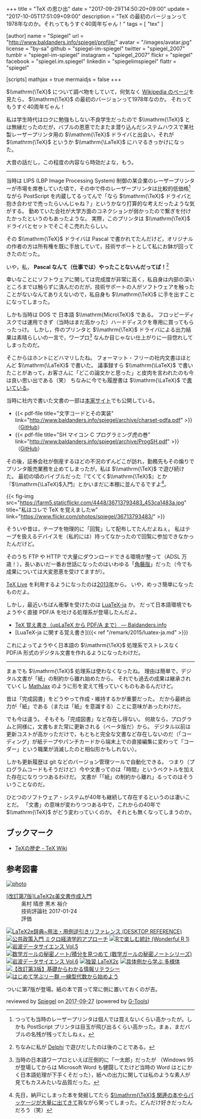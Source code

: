 +++
title = "TeX の思ひ出"
date =  "2017-09-29T14:50:20+09:00"
update =  "2017-10-05T17:51:09+09:00"
description = "TeX の最初のバージョンって1978年なのか。それってもうすぐ40周年ぢゃん！"
tags        = [ "tex" ]

[author]
  name      = "Spiegel"
  url       = "http://www.baldanders.info/spiegel/profile/"
  avatar    = "/images/avatar.jpg"
  license   = "by-sa"
  github    = "spiegel-im-spiegel"
  twitter   = "spiegel_2007"
  tumblr    = "spiegel-im-spiegel"
  instagram = "spiegel_2007"
  flickr    = "spiegel"
  facebook  = "spiegel.im.spiegel"
  linkedin  = "spiegelimspiegel"
  flattr    = "spiegel"

[scripts]
  mathjax = true
  mermaidjs = false
+++

$\\mathrm{\TeX}$ について調べ物をしていて，何気なく [Wikipedia のページ](https://ja.wikipedia.org/wiki/TeX "TeX - Wikipedia")を見たら， $\\mathrm{\TeX}$ の最初のバージョンって1978年なのか。
それってもうすぐ40周年ぢゃん！

私は学生時代はロクに勉強もしない不良学生だったので $\\mathrm{\TeX}$ とは無縁だったのだが，バブルの恩恵でたまたま潜り込んだシステムハウスで某社製レーザープリンタ用の $\\mathrm{\TeX}$ ドライバと出会い，それが $\\mathrm{\TeX}$ というか $\\mathrm{\LaTeX}$ にハマるきっかけになった。

大昔の話だし，この程度の内容なら時効だよな，もう。

----

当時は LIPS (LBP Image Processing System) 制御の某企業のレーザープリンターが市場を席巻していた頃で，その中で件のレーザープリンタは比較的低価格[^lp] ながら PostScript を内蔵してるってんで「なら $\\mathrm{\TeX}$ ドライバと抱き合わせで売ったらいんじゃね？」というかなり打算的な考えだったような気がする。
勤めていた会社が大学方面のコネクションが弱かったので繋ぎを付けたかったというのもあったような。
実際，このプリンタは $\\mathrm{\TeX}$ ドライバとセットでそこそこ売れたらしい。

[^lp]: つっても当時のレーザープリンタは個人では買えないくらい高かったが。しかも PostScript プリンタは目玉が飛び出るくらい高かった。まぁ，まだバブルの名残が残ってたしねぇ。

その $\\mathrm{\TeX}$ ドライバは Pascal で書かれてたんだけど，オリジナルの作者の方は所有権を既に手放していて，技術サポートとして私にお鉢が回ってきたのだった。

いや，私， **Pascal なんて（仕事では）やったことないんだってば！**[^dp]

[^dp]: ちなみに私が [Delphi](https://ja.wikipedia.org/wiki/Delphi "Delphi - Wikipedia") で遊びだしたのは後のことである。

幸いなことにソフトウェアに関しては完成度が非常に高く，私自身は内部の深いところまでは触らずに済んだのだが，技術サポートの人がソフトウェアを触ったことがないなんてありえないので，私自身も $\\mathrm{\TeX}$ に手を出すことになってしまった。

しかも当時は DOS で 日本語 $\\mathrm{Micro\TeX}$ である。
フロッピーディスクでは運用できず（当時はまだ高かった）ハードディスクを専用に買ってもらったっけ。
しかし，件のプリンタと $\\mathrm{\TeX}$ ドライバによる出力結果は素晴らしいの一言で，ワープロ[^wp1] なんか目じゃない仕上がりに一目惚れしてしまったのだ。

[^wp1]: 当時の日本語ワープロといえば圧倒的に「一太郎」だったが （Windows 95 が登場してからは Microsoft Word も健闘してたけど当時の Word はとにかく日本語処理が下手くそだった），紙への出力に関しては私のような素人が見てもカスみたいな品質だった。

そこからはホントにどハマリしたね。
フォーマット・フリーの社内文書はほとんど $\\mathrm{\LaTeX}$ で書いた。
議事録すら $\\mathrm{\LaTeX}$ で書いたことがあって，お客さんに「どこの論文かと思った」と皮肉を言われたのも今は良い思い出である（笑）
ちなみに今でも履歴書は $\\mathrm{\LaTeX}$ で[書いている](https://www.tamacom.com/rireki-j.html "履歴書スタイルファイル")。

当時に社内で書いた文書の一部は[本家サイト](http://www.baldanders.info/ "Baldanders.info")でも公開している。

- {{< pdf-file title="文字コードとその実装" link="http://www.baldanders.info/spiegel/archive/charset-pdfa.pdf" >}} （[GitHub](https://github.com/spiegel-im-spiegel/charset_document "spiegel-im-spiegel/charset_document: 「文字コードとその実装」 upLaTeX ドキュメント")）
- {{< pdf-file title="SH マイコン C プログラミング虎の巻" link="http://www.baldanders.info/spiegel/archive/ProgSH.pdf" >}} （[GitHub](https://github.com/spiegel-im-spiegel/progSH_document "spiegel-im-spiegel/progSH_document: SHマイコン Cプログラミング虎の巻 (pLaTeX ドキュメント")）

その後，証券会社が倒産するほどの不況のずんどこが訪れ，勤務先もその煽りでプリンタ販売業務を止めてしまったが，私は $\\mathrm{\TeX}$ で遊び続けた。
最初の頃のバイブルだった『てくてく$\\mathrm{\TeX}$』とか『$\\mathrm{\LaTeX}$入門』とかいまだに本棚に並んでるですよ[^bs1]。

[^bs1]: 先日，納戸にしまった本を発掘してたら [$\\mathrm{\TeX}$ 関連の本やらパッケージが大量に出てきて](https://www.instagram.com/p/BZs5cUuHDNO/)我ながら笑ってしまった。どんだけ好きだったんだろう（笑）

{{< fig-img src="https://farm5.staticflickr.com/4448/36713793483_453ca1483a.jpg" title="私はコレで TeX を覚えましたw"  link="https://www.flickr.com/photos/spiegel/36713793483/" >}}

そういや昔は，テープを物理的に「回覧」して配布してたんだよねぇ。
私はテープを扱えるデバイスを（私的には）持ってなかったので回覧に参加できなかったんだけど。

そのうち FTP や HTTP で大量にダウンロードできる環境が整って（ADSL 万歳！），長いあいだ一番お世話になったのはいわゆる「[角藤版](http://w32tex.org/index-ja.html "W32TeX")」だった（今でも成果については大変恩恵を受けてますが）。

[TeX Live](http://www.tug.org/texlive/ "TeX Live - TeX Users Group") を利用するようになったのは[2013年](http://www.baldanders.info/spiegel/log2/000640.shtml "TeX Live 2013 のインストールに挑戦 — Baldanders.info")から。
いや，めっさ簡単になったものだよ。

しかし，最近いちばん衝撃を受けたのは [LuaTeX-ja](https://ja.osdn.net/projects/luatex-ja/wiki/FrontPage) か。
だって日本語環境でもようやく直接 PDF/A を吐ける処理系が登場したんだよ。

- [TeX 覚え書き（upLaTeX から PDF/A まで） — Baldanders.info](http://www.baldanders.info/spiegel/log2/000731.shtml)
- [LuaTeX-ja に関する覚え書き]({{< ref "/remark/2015/luatex-ja.md" >}})

これによってようやく日本語の $\\mathrm{\TeX}$ 処理系でストレスなく PDF/A 形式のデジタル文書を作れるようになったわけだ。

----

まぁでも $\\mathrm{\TeX}$ 処理系は使わなくなったね。
理由は簡単で，デジタル文書が「紙」の制約から離れ始めたから。
それでも過去の成果は継承されていくし [MathJax] のように形を変えて残っていくものもあるんだけど。

昔は「完成図書」をどうやって作成・維持するかが重要だった。
だから最終出力が「紙」である（または「紙」を意識する）ことに意味があったわけだ。

でも今は違う。
そもそも「完成図書」など存在し得ない。
何故なら，プログラムと同様に，文書もまた常に更新される（ベータ版だ）から。
デジタル以前は更新コストが高かっただけで，もともと完全な文書など存在しないのだ（「コーディング」が紙テープやパンチカードから端末上での直接編集に変わって「コーダー」という職業が消滅したのと相似形かもしれない）。

しかも更新履歴は git などのバージョン管理ツールで自動化できる。
つまり（プログラムコードもそうだけど）今や文書ってのは「時間」というベクトルを加えた存在になりつつあるわけだ。
文書が「「紙」の制約から離れ」るってのはそういうことなのだ。

ひとつのソフトウェア・システムが40年も継続して存在するというのは凄いことだ。
「文書」の意味が変わりつつある中で，これからの40年で $\\mathrm{\TeX}$ がどう変わっていくのか。
それとも無くなってしまうのか。

## ブックマーク

- [TeXの歴史 - TeX Wiki](https://texwiki.texjp.org/?TeX%E3%81%AE%E6%AD%B4%E5%8F%B2)

[MathJax]: https://www.mathjax.org/

## 参考図書

<div class="hreview" ><a class="item url" href="http://www.amazon.co.jp/exec/obidos/ASIN/4774187054/baldandersinf-22/"><img src="https://images-fe.ssl-images-amazon.com/images/I/51E5K7B53aL._SL160_.jpg" alt="photo" class="photo"  /></a><dl ><dt class="fn"><a class="item url" href="http://www.amazon.co.jp/exec/obidos/ASIN/4774187054/baldandersinf-22/">[改訂第7版]LaTeX2ε美文書作成入門</a></dt><dd>奥村 晴彦 黒木 裕介 </dd><dd>技術評論社 2017-01-24</dd><dd>評価<abbr class="rating" title="5"><img src="http://g-images.amazon.com/images/G/01/detail/stars-5-0.gif" alt="" /></abbr> </dd></dl><p class="similar"><a href="http://www.amazon.co.jp/exec/obidos/ASIN/4798118141/baldandersinf-22/" target="_top"><img src="http://images.amazon.com/images/P/4798118141.09._SCTHUMBZZZ_.jpg"  alt="LaTeX2e辞典~用法・用例逆引きリファレンス (DESKTOP REFERENCE)"  /></a> <a href="http://www.amazon.co.jp/exec/obidos/ASIN/4535558752/baldandersinf-22/" target="_top"><img src="http://images.amazon.com/images/P/4535558752.09._SCTHUMBZZZ_.jpg"  alt="公共政策入門 ミクロ経済学的アプローチ"  /></a> <a href="http://www.amazon.co.jp/exec/obidos/ASIN/4320112415/baldandersinf-22/" target="_top"><img src="http://images.amazon.com/images/P/4320112415.09._SCTHUMBZZZ_.jpg"  alt="Rで楽しむ統計 (Wonderful R 1)"  /></a> <a href="http://www.amazon.co.jp/exec/obidos/ASIN/4000298550/baldandersinf-22/" target="_top"><img src="http://images.amazon.com/images/P/4000298550.09._SCTHUMBZZZ_.jpg"  alt="岩波データサイエンス Vol.5"  /></a> <a href="http://www.amazon.co.jp/exec/obidos/ASIN/4797391383/baldandersinf-22/" target="_top"><img src="http://images.amazon.com/images/P/4797391383.09._SCTHUMBZZZ_.jpg"  alt="数学ガールの秘密ノート/積分を見つめて (数学ガールの秘密ノートシリーズ)"  /></a> <a href="http://www.amazon.co.jp/exec/obidos/ASIN/4000298569/baldandersinf-22/" target="_top"><img src="http://images.amazon.com/images/P/4000298569.09._SCTHUMBZZZ_.jpg"  alt="岩波データサイエンス Vol.6"  /></a> <a href="http://www.amazon.co.jp/exec/obidos/ASIN/4798115363/baldandersinf-22/" target="_top"><img src="http://images.amazon.com/images/P/4798115363.09._SCTHUMBZZZ_.jpg"  alt="独習 LaTeX2ε"  /></a> <a href="http://www.amazon.co.jp/exec/obidos/ASIN/4785315717/baldandersinf-22/" target="_top"><img src="http://images.amazon.com/images/P/4785315717.09._SCTHUMBZZZ_.jpg"  alt="具体例から学ぶ 多様体"  /></a> <a href="http://www.amazon.co.jp/exec/obidos/ASIN/4774193046/baldandersinf-22/" target="_top"><img src="http://images.amazon.com/images/P/4774193046.09._SCTHUMBZZZ_.jpg"  alt="【改訂第3版】基礎からわかる情報リテラシー"  /></a> <a href="http://www.amazon.co.jp/exec/obidos/ASIN/4768704700/baldandersinf-22/" target="_top"><img src="http://images.amazon.com/images/P/4768704700.09._SCTHUMBZZZ_.jpg"  alt="はじめて学ぶリー群 ―線型代数から始めよう"  /></a> </p>
<p class="description">ついに第7版が登場。紙の本で買って常に側に置いておくのが吉。</p>
<p class="gtools" >reviewed by <a href='#maker' class='reviewer'>Spiegel</a> on <abbr class="dtreviewed" title="2017-09-27">2017-09-27</abbr> (powered by <a href="http://www.goodpic.com/mt/aws/index.html" >G-Tools</a>)</p>
</div>
